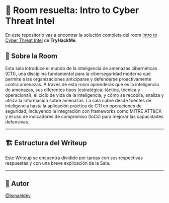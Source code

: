 # 🚪 Room resuelta: Intro to Cyber Threat Intel
En este repositorio vas a encontrar la solución completa del room [Intro to Cyber Threat Intel](https://tryhackme.com/room/cyberthreatintel) de **TryHackMe**.

## 📝 Sobre la Room
Esta sala introduce el mundo de la inteligencia de amenazas cibernéticas (CTI), una disciplina fundamental para la ciberseguridad moderna que permite a las organizaciones anticiparse y defenderse proactivamente contra amenazas. A través de esta room aprenderás qué es la inteligencia de amenazas, sus diferentes tipos (estratégica, táctica, técnica y operacional), el ciclo de vida de la inteligencia, y cómo se recopila, analiza y utiliza la información sobre amenazas. La sala cubre desde fuentes de inteligencia hasta la aplicación práctica de CTI en operaciones de seguridad, incluyendo la integración con frameworks como MITRE ATT&CK y el uso de indicadores de compromiso (IoCs) para mejorar las capacidades defensivas.

---

## 🏗️ Estructura del Writeup
Este Writeup se encuentra dividido por tareas con sus respectivas respuestas y con una breve explicación de la Sala.

---

## 🥷 Autor
[@Ismaeldev](https://www.ismaeldev.com/)